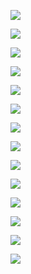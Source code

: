 ![](assets/2022-04-06-11-15-52-image.png)

![](assets/2022-04-06-12-52-25-image.png)

![](assets/2022-04-06-12-54-42-image.png)

![](assets/2022-04-06-12-56-51-image.png)

![](assets/2022-04-06-12-59-29-image.png)

![](assets/2022-04-06-13-00-08-image.png)

![](assets/2022-04-06-13-01-10-image.png)

![](assets/2022-04-06-13-03-00-image.png)

![](assets/2022-04-06-13-05-54-image.png)

![](assets/2022-04-06-13-06-04-image.png)

![](assets/2022-04-06-13-06-58-image.png)

![](assets/2022-04-06-13-07-07-image.png)

![](assets/2022-04-06-13-09-46-image.png)

![](assets/2022-04-06-13-11-55-image.png)
